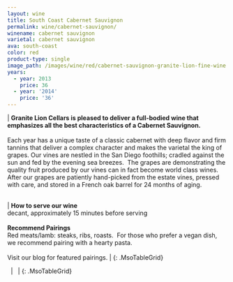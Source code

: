 ```yaml
---
layout: wine
title: South Coast Cabernet Sauvignon
permalink: wine/cabernet-sauvignon/
winename: cabernet sauvignon
varietal: cabernet sauvignon
ava: south-coast
color: red
product-type: single
image_path: /images/wine/red/cabernet-sauvignon-granite-lion-fine-wine.jpg
years:
  - year: 2013
    price: 36
  - year: '2014'
    price: '36'
---
```



| **Granite Lion Cellars is pleased to deliver a full-bodied wine that emphasizes all the best characteristics of a Cabernet Sauvignon.**<br><br>Each year has a unique taste of a classic cabernet with deep flavor and firm tannins that deliver a complex character and makes the varietal the king of grapes. Our vines are nestled in the San Diego foothills; cradled against the sun and fed by the evening sea breezes.&nbsp; The grapes are demonstrating the quality fruit produced by our vines can in fact become world class wines.&nbsp; After our grapes are patiently hand-picked from the estate vines, pressed with care, and stored in a French oak barrel for 24 months of aging.<br>&nbsp;

| **How to serve our wine**<br>decant, approximately 15 minutes before serving<br><br>**Recommend Pairings**<br>Red meats/lamb: steaks, ribs, roasts. &nbsp;For those who prefer a vegan dish, we recommend pairing with a hearty pasta.<br><br>Visit our blog for featured pairings. |
{: .MsoTableGrid}

&nbsp; | &nbsp; |
{: .MsoTableGrid}